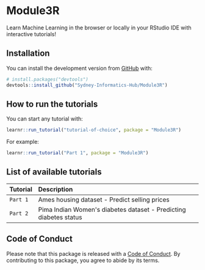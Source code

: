 # Module3R

Learn Machine Learning in the browser or locally in your RStudio IDE with interactive tutorials!

## Installation

You can install the development version from [GitHub](https://github.com/) with:

``` r
# install.packages("devtools")
devtools::install_github("Sydney-Informatics-Hub/Module3R")
```

## How to run the tutorials

You can start any tutorial with:

``` r
learnr::run_tutorial("tutorial-of-choice", package = "Module3R")
```

For example:

``` r
learnr::run_tutorial("Part 1", package = "Module3R")
```

## List of available tutorials

| Tutorial | Description                                                       |
|:--------------|:--------------------------------------------------------|
| `Part 1`  | Ames housing dataset - Predict selling prices                     |
| `Part 2`  | Pima Indian Women's diabetes dataset - Predicting diabetes status |

## Code of Conduct

Please note that this package is released with a [Code of
Conduct](https://pages.github.sydney.edu.au/informatics/sih_codeofconduct/).
By contributing to this package, you agree to abide by its terms.
